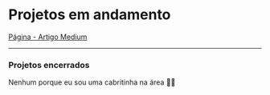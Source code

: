 # Projetos em andamento

[Página - Artigo Medium](https://alinevmarinho.github.io/estudos/artigo/artigo.html)


___

### Projetos encerrados
Nenhum porque eu sou uma cabritinha na área 💃🏻

